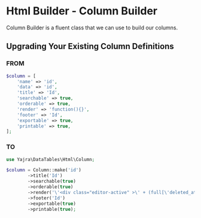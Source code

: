 # Html Builder - Column Builder

Column Builder is a fluent class that we can use to build our columns.

<a name="upgrading"></a>
## Upgrading Your Existing Column Definitions

### FROM

```php
$column = [
	'name' => 'id',
	'data' => 'id',
	'title' => 'Id',
	'searchable' => true,
	'orderable' => true,
	'render' => 'function(){}',
	'footer' => 'Id',
	'exportable' => true,
	'printable' => true,
];
```

### TO

```php
use Yajra\DataTables\Html\Column;

$column = Column::make('id')
        ->title('Id')
        ->searchable(true)
        ->orderable(true)
        ->render('\'<div class="editor-active" >\' + (full[\'deleted_at\'] == null ? \'<i class="fas fa-check-circle client-is-active"></i>Active\' : \'<i class="fas fa-times-circle"></i>Inactive\') + \'</div>\';\'\'' )
        ->footer('Id')
        ->exportable(true)
        ->printable(true);
```

